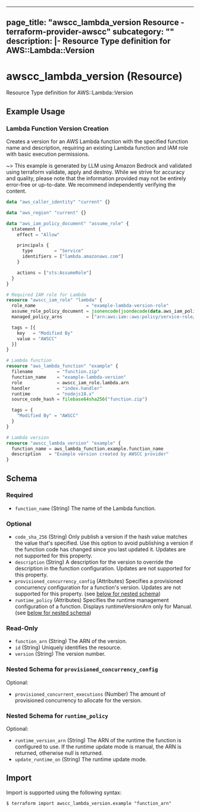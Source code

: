 
---
page_title: "awscc_lambda_version Resource - terraform-provider-awscc"
subcategory: ""
description: |-
  Resource Type definition for AWS::Lambda::Version
---

# awscc_lambda_version (Resource)

Resource Type definition for AWS::Lambda::Version

## Example Usage

### Lambda Function Version Creation

Creates a version for an AWS Lambda function with the specified function name and description, requiring an existing Lambda function and IAM role with basic execution permissions.

~> This example is generated by LLM using Amazon Bedrock and validated using terraform validate, apply and destroy. While we strive for accuracy and quality, please note that the information provided may not be entirely error-free or up-to-date. We recommend independently verifying the content.

```terraform
data "aws_caller_identity" "current" {}

data "aws_region" "current" {}

data "aws_iam_policy_document" "assume_role" {
  statement {
    effect = "Allow"

    principals {
      type        = "Service"
      identifiers = ["lambda.amazonaws.com"]
    }

    actions = ["sts:AssumeRole"]
  }
}

# Required IAM role for Lambda
resource "awscc_iam_role" "lambda" {
  role_name                   = "example-lambda-version-role"
  assume_role_policy_document = jsonencode(jsondecode(data.aws_iam_policy_document.assume_role.json))
  managed_policy_arns         = ["arn:aws:iam::aws:policy/service-role/AWSLambdaBasicExecutionRole"]

  tags = [{
    key   = "Modified By"
    value = "AWSCC"
  }]
}

# Lambda function
resource "aws_lambda_function" "example" {
  filename         = "function.zip"
  function_name    = "example-lambda-version"
  role             = awscc_iam_role.lambda.arn
  handler          = "index.handler"
  runtime          = "nodejs18.x"
  source_code_hash = filebase64sha256("function.zip")

  tags = {
    "Modified By" = "AWSCC"
  }
}

# Lambda version
resource "awscc_lambda_version" "example" {
  function_name = aws_lambda_function.example.function_name
  description   = "Example version created by AWSCC provider"
}
```

<!-- schema generated by tfplugindocs -->
## Schema

### Required

- `function_name` (String) The name of the Lambda function.

### Optional

- `code_sha_256` (String) Only publish a version if the hash value matches the value that's specified. Use this option to avoid publishing a version if the function code has changed since you last updated it. Updates are not supported for this property.
- `description` (String) A description for the version to override the description in the function configuration. Updates are not supported for this property.
- `provisioned_concurrency_config` (Attributes) Specifies a provisioned concurrency configuration for a function's version. Updates are not supported for this property. (see [below for nested schema](#nestedatt--provisioned_concurrency_config))
- `runtime_policy` (Attributes) Specifies the runtime management configuration of a function. Displays runtimeVersionArn only for Manual. (see [below for nested schema](#nestedatt--runtime_policy))

### Read-Only

- `function_arn` (String) The ARN of the version.
- `id` (String) Uniquely identifies the resource.
- `version` (String) The version number.

<a id="nestedatt--provisioned_concurrency_config"></a>
### Nested Schema for `provisioned_concurrency_config`

Optional:

- `provisioned_concurrent_executions` (Number) The amount of provisioned concurrency to allocate for the version.


<a id="nestedatt--runtime_policy"></a>
### Nested Schema for `runtime_policy`

Optional:

- `runtime_version_arn` (String) The ARN of the runtime the function is configured to use. If the runtime update mode is manual, the ARN is returned, otherwise null is returned.
- `update_runtime_on` (String) The runtime update mode.

## Import

Import is supported using the following syntax:

```shell
$ terraform import awscc_lambda_version.example "function_arn"
```
